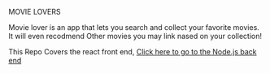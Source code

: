 MOVIE LOVERS

Movie lover is an app that lets you search and collect your favorite movies. It will even recodmend Other movies you may link nased on your collection!

This Repo Covers the react front end, [Click here to go to the Node.js back end](https://github.com/dxshim90/movieLover-Backend)

